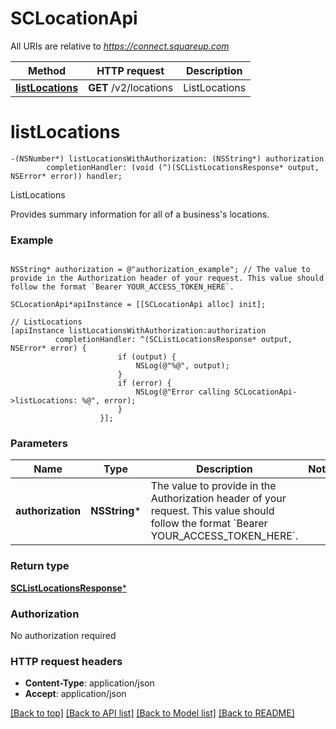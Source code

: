 # SCLocationApi

All URIs are relative to *https://connect.squareup.com*

Method | HTTP request | Description
------------- | ------------- | -------------
[**listLocations**](SCLocationApi.md#listlocations) | **GET** /v2/locations | ListLocations


# **listLocations**
```objc
-(NSNumber*) listLocationsWithAuthorization: (NSString*) authorization
        completionHandler: (void (^)(SCListLocationsResponse* output, NSError* error)) handler;
```

ListLocations

Provides summary information for all of a business's locations.

### Example 
```objc

NSString* authorization = @"authorization_example"; // The value to provide in the Authorization header of your request. This value should follow the format `Bearer YOUR_ACCESS_TOKEN_HERE`.

SCLocationApi*apiInstance = [[SCLocationApi alloc] init];

// ListLocations
[apiInstance listLocationsWithAuthorization:authorization
          completionHandler: ^(SCListLocationsResponse* output, NSError* error) {
                        if (output) {
                            NSLog(@"%@", output);
                        }
                        if (error) {
                            NSLog(@"Error calling SCLocationApi->listLocations: %@", error);
                        }
                    }];
```

### Parameters

Name | Type | Description  | Notes
------------- | ------------- | ------------- | -------------
 **authorization** | **NSString***| The value to provide in the Authorization header of your request. This value should follow the format &#x60;Bearer YOUR_ACCESS_TOKEN_HERE&#x60;. | 

### Return type

[**SCListLocationsResponse***](SCListLocationsResponse.md)

### Authorization

No authorization required

### HTTP request headers

 - **Content-Type**: application/json
 - **Accept**: application/json

[[Back to top]](#) [[Back to API list]](../README.md#documentation-for-api-endpoints) [[Back to Model list]](../README.md#documentation-for-models) [[Back to README]](../README.md)

